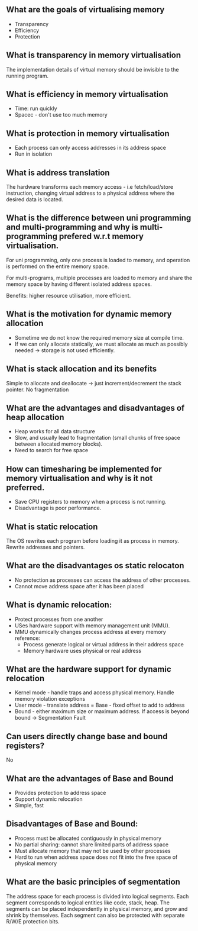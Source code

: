 ## What are the goals of virtualising memory

- Transparency 
- Efficiency 
- Protection

## What is transparency in memory virtualisation

The implementation details of virtual memory should be invisible to the running program.

## What is efficiency in memory virtualisation 

- Time: run quickly 
- Spacec - don't use too much memory 

## What is protection in memory virtualisation

- Each process can only access addresses in its address space
- Run in isolation 

## What is address translation

The hardware transforms each memory access - i.e fetch/load/store instruction, changing virtual address to a physical address where the desired data is located. 

## What is the difference between uni programming and multi-programming and why is multi-programming prefered w.r.t memory virtualisation.

For uni programming, only one process is loaded to memory, and operation is performed on the entire memory space. 

For multi-programs, multiple processes are loaded to memory and share the memory space by having different isolated address spaces. 

Benefits: higher resource utilisation, more efficient. 

## What is the motivation for dynamic memory allocation 

- Sometime we do not know the required memory size at compile time.
- If we can only allocate statically, we must allocate as much as possibly needed -> storage is not used efficiently. 

## What is stack allocation and its benefits 

Simple to allocate and deallocate -> just increment/decrement the stack pointer.
No fragmentation 

## What are the advantages and disadvantages of heap allocation 

- Heap works for all data structure 
- Slow, and usually lead to fragmentation (small chunks of free space between allocated memory blocks). 
- Need to search for free space

## How can timesharing be implemented for memory virtualisation and why is it not preferred.

- Save CPU registers to memory when a process is not running. 
- Disadvantage is poor performance. 

## What is static relocation

The OS rewrites each program before loading it as process in memory. Rewrite addresses and pointers. 

## What are the disadvantages os static relocaton

- No protection as processes can access the address of other processes.
- Cannot move address space after it has been placed

## What is dynamic relocation:

- Protect processes from one another 
- USes hardware support with memory management unit (MMU).
- MMU dynamically changes process address at every memory reference:
    - Process generate logical or virtual address in their address space
    - Memory hardware uses physical or real address 

## What are the hardware support for dynamic relocation
- Kernel mode - handle traps and access physical memory. Handle memory violation exceptions 
- User mode - translate address 
= Base - fixed offset to add to address 
- Bound - either maximum size or maximum address. If access is beyond bound -> Segmentation Fault

## Can users directly change base and bound registers?

No 

## What are the advantages of Base and Bound 
- Provides protection to address space 
- Support dynamic relocation
- Simple, fast 

## Disadvantages of Base and Bound:
- Process must be allocated contiguously in physical memory 
- No partial sharing: cannot share limited parts of address space 
- Must allocate memory that may not be used by other processes 
- Hard to run when address space does not fit into the free space of physical memory 

## What are the basic principles of segmentation

The address space for each process is divided into logical segments. Each segment corresponds to logical entities like code, stack, heap. The segments can be placed independently in physical memory, and grow and shrink by themselves. Each segment can also be protected with separate R/W/E protection bits. 